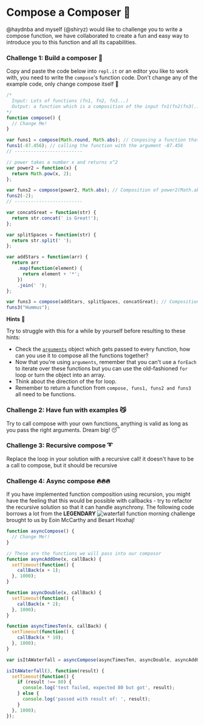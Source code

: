 # Compose a Composer :musical_score:

@haydnba and myself (@shiryz) would like to challenge you to write a compose
function, we have collaborated to create a fun and easy way to introduce you to
this function and all its capabilities.

### Challenge 1: Build a composer :nut_and_bolt:

Copy and paste the code below into `repl.it` or an editor you like to work with,
you need to write the `compose`'s function code.
Don't change any of the example code, only change compose itself :memo:

```js
/* 
  Input: Lots of functions (fn1, fn2, fn3...) 
  Output: a function which is a composition of the input fn1(fn2(fn3(...)))
*/
function compose() {
  // Change Me!
}

var funs1 = compose(Math.round, Math.abs); // Conposing a function that executes Math.round(Math,abs(arg));
funs1(-87.456); // calling the function with the argument -87.456
// -------------------------

// power takes a number x and returns x^2
var power2 = function(x) {
  return Math.pow(x, 2);
};

var funs2 = compose(power2, Math.abs); // Composition of power2(Math.abs(arg));
funs2(-2);
// -------------------------

var concatGreat = function(str) {
  return str.concat(' is Great!');
};

var splitSpaces = function(str) {
  return str.split(' ');
};

var addStars = function(arr) {
  return arr
    .map(function(element) {
      return element + '*';
    })
    .join(' ');
};

var funs3 = compose(addStars, splitSpaces, concatGreat); // Composition of addStars(splitSpaces(concatGreat(arg)));
funs3("Hummus");
```

__Hints__ :speak_no_evil:

Try to struggle with this for a while by yourself before resulting to these hints:
- Check the [`arguments`](https://developer.mozilla.org/en-US/docs/Web/JavaScript/Reference/Functions/arguments) object which gets passed to every function, how can you use it to compose all the functions together?
- Now that you're using `arguments`, remember that you can't use a `forEach` to iterate over these functions but you can use the old-fashioned `for` loop or turn the object into an array.
- Think about the direction of the for loop.
- Remember to return a function from `compose, funs1, funs2 and funs3` all need to be functions.

### Challenge 2: Have fun with examples :smirk_cat:

Try to call compose with your own functions, anything is valid as long as you
pass the right arguments.
Dream big! :sleeping:

### Challenge 3: Recursive compose :curly_loop:

Replace the loop in your solution with a recursive call!
it doesn't have to be a call to compose, but it should be recursive

### Challenge 4: Async compose :fire::fire::fire:

If you have implemented function composition using recursion, you might have
the feeling that this would be possible with callbacks - try to refactor the
recursive solution so that it can handle asynchrony. The following code borrows
a lot from the **LEGENDARY** ![waterfall function morning challenge](https://github.com/foundersandcoders/mc-waterfall-chaser#morning-challenge-implement-a-waterfall-function)
brought to us by Eoin McCarthy and Besart Hoxhaj!

```js
function asyncCompose() {
  // Change Me!!
}

// These are the functions we will pass into our composor
function asyncAddOne(x, callBack) {
  setTimeout(function() {
    callBack(x + 1);
  }, 1000);
}

function asyncDouble(x, callBack) {
  setTimeout(function() {
    callBack(x * 2);
  }, 1000);
}

function asyncTimesTen(x, callBack) {
  setTimeout(function() {
    callBack(x * 10);
  }, 1000);
}

var isItAWaterfall = asyncCompose(asyncTimesTen, asyncDouble, asyncAddOne);

isItAWaterfall(3, function(result) {
  setTimeout(function() {
    if (result !== 80) {
      console.log('test failed, expected 80 but got', result);
    } else {
      console.log('passed with result of: ', result);
    }
  }, 1000);
});
```
